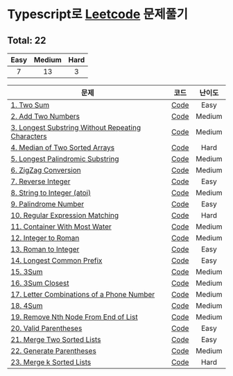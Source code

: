 # Typescript로 [Leetcode](https://leetcode.com/problemset/all/) 문제풀기

## Total: 22

| Easy | Medium | Hard |
| :--: | :----: | :--: |
|  7   |   13   |  3   |

| 문제                                                                                                                               |                                                                   코드                                                                   | 난이도 |
| ---------------------------------------------------------------------------------------------------------------------------------- | :--------------------------------------------------------------------------------------------------------------------------------------: | :----: |
| [1. Two Sum](https://leetcode.com/problems/two-sum/)                                                                               |                    [Code](https://github.com/jewook3617/leetcode-with-typescript/blob/master/src/%230001-two-sum.ts)                     |  Easy  |
| [2. Add Two Numbers](https://leetcode.com/problems/add-two-numbers/)                                                               |                [Code](https://github.com/jewook3617/leetcode-with-typescript/blob/master/src/%230002-add-two-numbers.ts)                 | Medium |
| [3. Longest Substring Without Repeating Characters](https://leetcode.com/problems/longest-substring-without-repeating-characters/) | [Code](https://github.com/jewook3617/leetcode-with-typescript/blob/master/src/%230003-longest-substring-without-repeating-characters.ts) | Medium |
| [4. Median of Two Sorted Arrays](https://leetcode.com/problems/median-of-two-sorted-arrays/)                                       |          [Code](https://github.com/jewook3617/leetcode-with-typescript/blob/master/src/%230004-median-of-two-sorted-arrays.ts)           |  Hard  |
| [5. Longest Palindromic Substring](https://leetcode.com/problems/longest-palindromic-substring/)                                   |         [Code](https://github.com/jewook3617/leetcode-with-typescript/blob/master/src/%230005-longest-palindromic-substring.ts)          | Medium |
| [6. ZigZag Conversion](https://leetcode.com/problems/zigzag-conversion/)                                                           |               [Code](https://github.com/jewook3617/leetcode-with-typescript/blob/master/src/%230006-zigzag-conversion.ts)                | Medium |
| [7. Reverse Integer](https://leetcode.com/problems/reverse-integer/)                                                               |                [Code](https://github.com/jewook3617/leetcode-with-typescript/blob/master/src/%230007-reverse-integer.ts)                 |  Easy  |
| [8. String to Integer (atoi)](https://leetcode.com/problems/string-to-integer-atoi/)                                               |           [Code](<https://github.com/jewook3617/leetcode-with-typescript/blob/master/src/%230008-string-to-integer(atoi).ts>)            | Medium |
| [9. Palindrome Number](https://leetcode.com/problems/palindrome-number/)                                                           |               [Code](https://github.com/jewook3617/leetcode-with-typescript/blob/master/src/%230009-palindrome-number.ts)                |  Easy  |
| [10. Regular Expression Matching](https://leetcode.com/problems/regular-expression-matching/)                                      |          [Code](https://github.com/jewook3617/leetcode-with-typescript/blob/master/src/%230010-regular-expression-matching.ts)           |  Hard  |
| [11. Container With Most Water](https://leetcode.com/problems/container-with-most-water/)                                          |           [Code](https://github.com/jewook3617/leetcode-with-typescript/blob/master/src/%230011-container-with-most-water.ts)            | Medium |
| [12. Integer to Roman](https://leetcode.com/problems/integer-to-roman/)                                                            |                [Code](https://github.com/jewook3617/leetcode-with-typescript/blob/master/src/%230012-integer-to-roman.ts)                | Medium |
| [13. Roman to Integer](https://leetcode.com/problems/roman-to-integer/)                                                            |                [Code](https://github.com/jewook3617/leetcode-with-typescript/blob/master/src/%230013-roman-to-integer.ts)                |  Easy  |
| [14. Longest Common Prefix](https://leetcode.com/problems/longest-common-prefix/)                                                  |             [Code](https://github.com/jewook3617/leetcode-with-typescript/blob/master/src/%230014-longest-common-prefix.ts)              |  Easy  |
| [15. 3Sum](https://leetcode.com/problems/3sum/)                                                                                    |                     [Code](https://github.com/jewook3617/leetcode-with-typescript/blob/master/src/%230015-3-sum.ts)                      | Medium |
| [16. 3Sum Closest](https://leetcode.com/problems/3sum-closest/)                                                                    |                 [Code](https://github.com/jewook3617/leetcode-with-typescript/blob/master/src/%230016-3-sum-closest.ts)                  | Medium |
| [17. Letter Combinations of a Phone Number](https://leetcode.com/problems/letter-combinations-of-a-phone-number/)                  |     [Code](https://github.com/jewook3617/leetcode-with-typescript/blob/master/src/%230017-letter-combinations-of-a-phone-number.ts)      | Medium |
| [18. 4Sum](https://leetcode.com/problems/4sum/)                                                                                    |                     [Code](https://github.com/jewook3617/leetcode-with-typescript/blob/master/src/%230018-4-sum.ts)                      | Medium |
| [19. Remove Nth Node From End of List](https://leetcode.com/problems/remove-nth-node-from-end-of-list/)                            |        [Code](https://github.com/jewook3617/leetcode-with-typescript/blob/master/src/%230019-remove-Nth-node-from-end-of-list.ts)        | Medium |
| [20. Valid Parentheses](https://leetcode.com/problems/valid-parentheses/)                                                          |               [Code](https://github.com/jewook3617/leetcode-with-typescript/blob/master/src/%230020-valid-parentheses.ts)                |  Easy  |
| [21. Merge Two Sorted Lists](https://leetcode.com/problems/merge-two-sorted-lists/)                                                |             [Code](https://github.com/jewook3617/leetcode-with-typescript/blob/master/src/%230021-merge-two-sorted-lists.ts)             |  Easy  |
| [22. Generate Parentheses](https://leetcode.com/problems/generate-parentheses/)                                                    |              [Code](https://github.com/jewook3617/leetcode-with-typescript/blob/master/src/%230022-generate-parentheses.ts)              | Medium |
| [23. Merge k Sorted Lists](https://leetcode.com/problems/merge-k-sorted-lists/)                                                    |              [Code](https://github.com/jewook3617/leetcode-with-typescript/blob/master/src/%230023-merge-k-sorted-list.ts)               |  Hard  |
